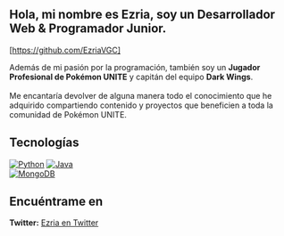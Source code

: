## Hola, mi nombre es Ezria, soy un **Desarrollador Web & Programador Junior**.

[https://github.com/EzriaVGC]

Además de mi pasión por la programación, también soy un **Jugador Profesional de Pokémon UNITE** y capitán del equipo **Dark Wings**.
</br></br>
Me encantaría devolver de alguna manera todo el conocimiento que he adquirido compartiendo contenido y proyectos que beneficien a toda la comunidad de Pokémon UNITE.

## Tecnologías


[![Python](https://img.shields.io/badge/Python-yellow?style=for-the-badge&logo=python&logoColor=white&labelColor=101010)]()
[![Java](https://img.shields.io/badge/Java-007396?style=for-the-badge&logo=java&logoColor=white&labelColor=101010)]()
</br>
[![MongoDB](https://img.shields.io/badge/MongoDB-47A248?style=for-the-badge&logo=mongodb&logoColor=white&labelColor=101010)]()

## Encuéntrame en

**Twitter:** [Ezria en Twitter](https://twitter.com/ezriavgc)
